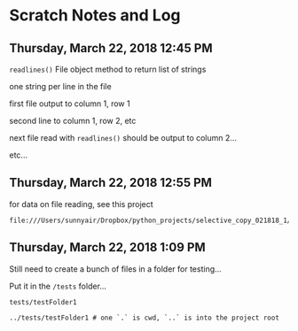 # Scratch Notes and Log

## Thursday, March 22, 2018 12:45 PM

`readlines()` File object method to return list of strings

one string per line in the file

first file output to column 1, row 1

second line to column 1, row 2, etc

next file read with `readlines()` should be output to column 2...

etc...

## Thursday, March 22, 2018 12:55 PM

for data on file reading, see this project

	file:///Users/sunnyair/Dropbox/python_projects/selective_copy_021818_1/

## Thursday, March 22, 2018 1:09 PM

Still need to create a bunch of files in a folder for testing...

Put it in the `/tests` folder...

	tests/testFolder1

	../tests/testFolder1 # one `.` is cwd, `..` is into the project root

